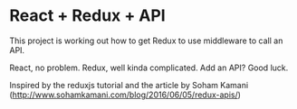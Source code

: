 # React + Redux + API

This project is working out how to get Redux to use middleware to call an API.

React, no problem.  Redux, well kinda complicated.  Add an API?  Good luck.

Inspired by the reduxjs tutorial and the article by Soham Kamani (http://www.sohamkamani.com/blog/2016/06/05/redux-apis/)
